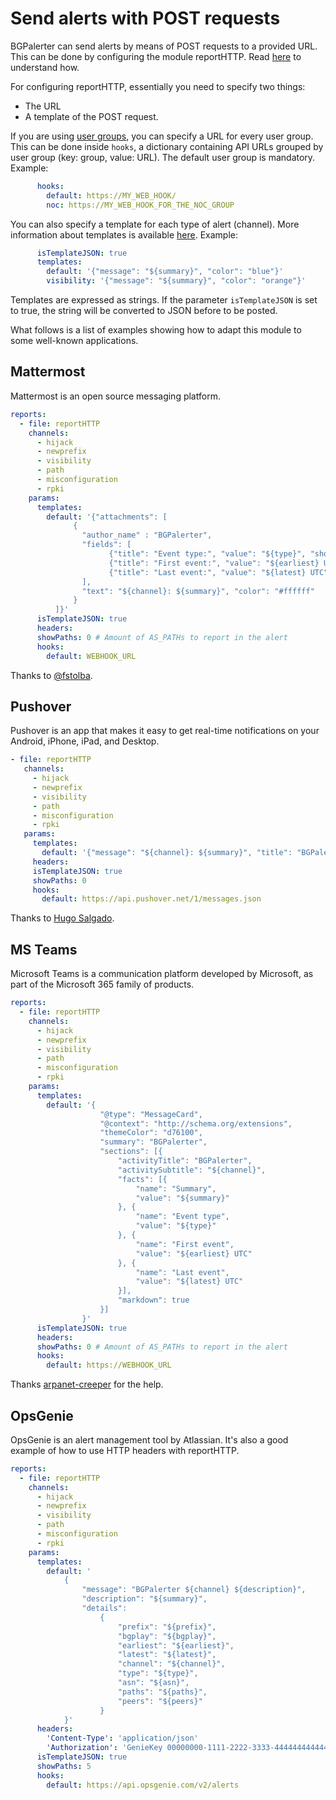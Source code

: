 # Send alerts with POST requests

BGPalerter can send alerts by means of POST requests to a provided URL.
This can be done by configuring the module reportHTTP. Read [here](configuration.md#reporthttp) to understand how.

For configuring reportHTTP, essentially you need to specify two things: 
* The URL
* A template of the POST request.

If you are using [user groups](usergroups.md), you can specify a URL for every user group. This can be done inside `hooks`, a dictionary containing API URLs grouped by user group (key: group, value: URL).
The default user group is mandatory.  
Example:
```yaml
      hooks:
        default: https://MY_WEB_HOOK/
        noc: https://MY_WEB_HOOK_FOR_THE_NOC_GROUP
```

You can also specify a template for each type of alert (channel). More information about templates is available [here](context.md).
Example:
```yaml
      isTemplateJSON: true
      templates:
        default: '{"message": "${summary}", "color": "blue"}'
        visibility: '{"message": "${summary}", "color": "orange"}'
```

Templates are expressed as strings. If the parameter `isTemplateJSON` is set to true, the string will be converted to JSON before to be posted.

What follows is a list of examples showing how to adapt this module to some well-known applications.


## Mattermost

Mattermost is an open source messaging platform.

```yaml
reports:
  - file: reportHTTP
    channels:
      - hijack
      - newprefix
      - visibility
      - path
      - misconfiguration
      - rpki
    params:
      templates:
        default: '{"attachments": [
              {
                "author_name" : "BGPalerter",
                "fields": [ 
                      {"title": "Event type:", "value": "${type}", "short": "true"},
                      {"title": "First event:", "value": "${earliest} UTC", "short": "true"},
                      {"title": "Last event:", "value": "${latest} UTC", "short": "true"}
                ], 
                "text": "${channel}: ${summary}", "color": "#ffffff"
              }
          ]}'
      isTemplateJSON: true
      headers:
      showPaths: 0 # Amount of AS_PATHs to report in the alert
      hooks:
        default: WEBHOOK_URL
```
Thanks to [@fstolba](https://github.com/nttgin/BGPalerter/issues/81).

## Pushover

Pushover is an app that makes it easy to get real-time notifications on your Android, iPhone, iPad, and Desktop.

```yaml
- file: reportHTTP
   channels:
     - hijack
     - newprefix
     - visibility
     - path
     - misconfiguration
     - rpki
   params:
     templates:
       default: '{"message": "${channel}: ${summary}", "title": "BGPalerter", "priority": "1", "token": "_YOUR_API_TOKEN_HERE_", "user": "_YOUR_USER_KEY_HERE_"}'
     headers:
     isTemplateJSON: true
     showPaths: 0
     hooks:
       default: https://api.pushover.net/1/messages.json
```

Thanks to [Hugo Salgado](https://twitter.com/huguei/status/1278771420525408258).

## MS Teams

Microsoft Teams is a communication platform developed by Microsoft, as part of the Microsoft 365 family of products.

```yaml
reports:
  - file: reportHTTP
    channels:
      - hijack
      - newprefix
      - visibility
      - path
      - misconfiguration
      - rpki
    params:
      templates:
        default: '{
                    "@type": "MessageCard",
                    "@context": "http://schema.org/extensions",
                    "themeColor": "d76100",
                    "summary": "BGPalerter",
                    "sections": [{
                        "activityTitle": "BGPalerter",
                        "activitySubtitle": "${channel}",
                        "facts": [{
                            "name": "Summary",
                            "value": "${summary}"
                        }, {
                            "name": "Event type",
                            "value": "${type}"
                        }, {
                            "name": "First event",
                            "value": "${earliest} UTC"
                        }, {
                            "name": "Last event",
                            "value": "${latest} UTC"
                        }],
                        "markdown": true
                    }]
                }'
      isTemplateJSON: true
      headers:
      showPaths: 0 # Amount of AS_PATHs to report in the alert
      hooks:
        default: https://WEBHOOK_URL
```

Thanks [arpanet-creeper](https://github.com/nttgin/BGPalerter/pull/412) for the help.

## OpsGenie

OpsGenie is an alert management tool by Atlassian. It's also a good example of how to use HTTP headers with reportHTTP.

```yaml
reports:
  - file: reportHTTP
    channels:
      - hijack
      - newprefix
      - visibility
      - path
      - misconfiguration
      - rpki
    params:
      templates:
        default: '
            {
                "message": "BGPalerter ${channel} ${description}",
                "description": "${summary}",
                "details":
                    {
                        "prefix": "${prefix}",
                        "bgplay": "${bgplay}",
                        "earliest": "${earliest}",
                        "latest": "${latest}",
                        "channel": "${channel}",
                        "type": "${type}",
                        "asn": "${asn}",
                        "paths": "${paths}",
                        "peers": "${peers}"
                    }
            }'
      headers:
        'Content-Type': 'application/json'
        'Authorization': 'GenieKey 00000000-1111-2222-3333-444444444444'
      isTemplateJSON: true
      showPaths: 5
      hooks:
        default: https://api.opsgenie.com/v2/alerts
```
